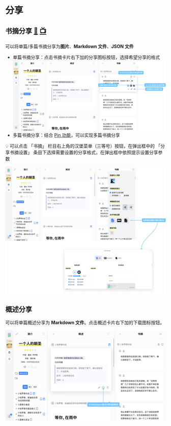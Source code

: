 # 分享

## 书摘分享 [:movie_camera:](https://user-images.githubusercontent.com/40909550/120365061-929cb980-c340-11eb-8c2d-f0e8cceaf464.mp4) [:tv:](https://www.bilibili.com/video/BV1sv411V7tE?p=9)
可以将单篇/多篇书摘分享为**图片**、**Markdown 文件**、**JSON 文件**

* 单篇书摘分享：点击书摘卡片右下加的分享图标按钮，选择希望分享的格式
    ![share quote](../assets/images/screenshots/share_quote.png)
* 多篇书摘分享：结合 [Pin 功能](/user/pin.html#分享书摘)，可以实现多篇书摘分享


:bulb: 可以点击 「书摘」 栏目右上角的汉堡菜单（三等号）按钮，在弹出框中的 「分享书摘设置」 条目下选择需要设置的分享格式，在弹出框中依照提示设置分享参数

![share quotes setting](../assets/images/screenshots/share_quotes_setting.png)

## 概述分享
可以将单篇概述分享为 **Markdown 文件**。点击概述卡片右下加的下载图标按钮。

![share summary](../assets/images/screenshots/share_summary.png)